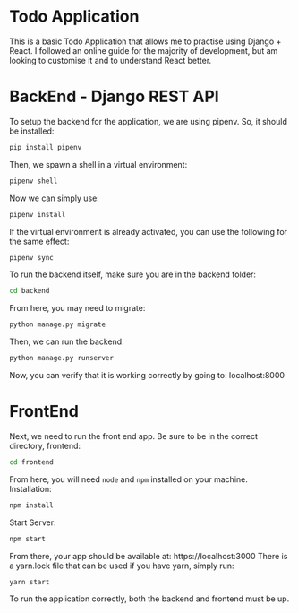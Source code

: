 # Todo Application
This is a basic Todo Application that allows me to practise using Django + React.
I followed an online guide for the majority of development, but am looking to customise it and to understand React better.

# BackEnd - Django REST API
To setup the backend for the application, we are using pipenv. 
So, it should be installed:
```bash
pip install pipenv
```
Then, we spawn a shell in a virtual environment:
```bash
pipenv shell
```
Now we can simply use:
```bash
pipenv install
```
If the virtual environment is already activated, you can use the following for the same effect:
```bash
pipenv sync
```

To run the backend itself, make sure you are in the backend folder:
```bash
cd backend
```
From here, you may need to migrate:
```bash
python manage.py migrate
```
Then, we can run the backend:
```bash
python manage.py runserver
```
Now, you can verify that it is working correctly by going to: localhost:8000

# FrontEnd
Next, we need to run the front end app.
Be sure to be in the correct directory, frontend:
```bash
cd frontend
```
From here, you will need `node` and `npm` installed on your machine.
Installation:
```bash
npm install
```
Start Server:
```bash
npm start
```
From there, your app should be available at: https://localhost:3000
There is a yarn.lock file that can be used if you have yarn, simply run:
```bash
yarn start
```

To run the application correctly, both the backend and frontend must be up.

